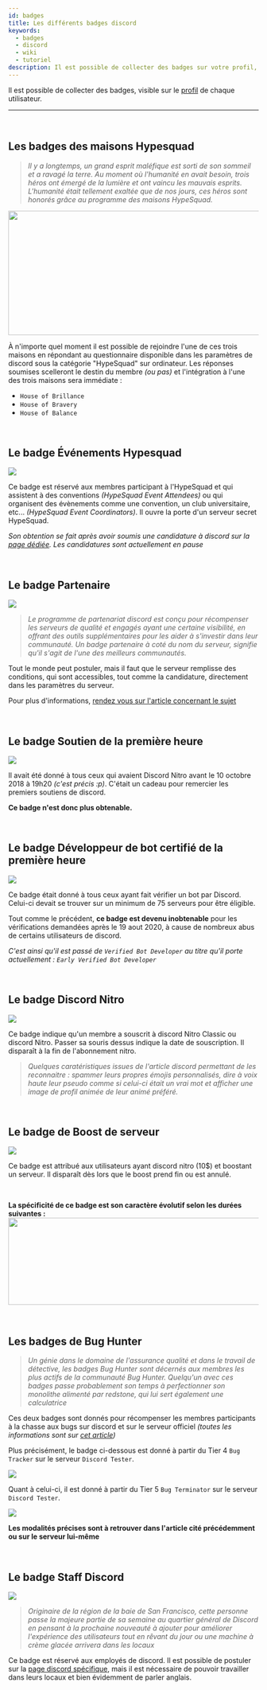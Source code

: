 ```yaml
---
id: badges
title: Les différents badges discord
keywords:
  - badges
  - discord
  - wiki
  - tutoriel
description: Il est possible de collecter des badges sur votre profil, la liste est disponible ci dessous. Le niveau d'obtention de chacun n'est pas le même, et certains demandent un grand dévouement !
---
```

Il est possible de collecter des badges, visible sur le [profil](https://discord.fr/wiki/parametres-compte/personnalisation-compte/profil/) de chaque utilisateur.

*********************
<br />

## Les badges des maisons Hypesquad <img src= "https://i.discord.fr/N5s.png" width="17" height="17" /> <img src= "https://i.discord.fr/ig0.png" width="17" height="17" /> <img src= "https://i.discord.fr/bVC.png" width="17" height="17" />
> *Il y a longtemps, un grand esprit maléfique est sorti de son sommeil et a ravagé la terre. Au moment où l'humanité en avait besoin, trois héros ont émergé de la lumière et ont vaincu les mauvais esprits. L'humanité était tellement exaltée que de nos jours, ces héros sont honorés grâce au programme des maisons HypeSquad.*

<img src="https://i.discord.fr/MIU.png" width="672" height="250" />

À n'importe quel moment il est possible de rejoindre l'une de ces trois maisons en répondant au questionnaire disponible dans les paramètres de discord sous la catégorie "HypeSquad" sur ordinateur.
Les réponses soumises scelleront le destin du membre *(ou pas)* et l'intégration à  l'une des trois maisons sera immédiate : 
- `House of Brillance` <img src= "https://i.discord.fr/bVC.png" width="13" height="13" />
- `House of Bravery`<img src= "https://i.discord.fr/N5s.png" width="13" height="13" /> 
- `House of Balance`<img src= "https://i.discord.fr/ig0.png" width="13" height="13" />


<br />

## Le badge Événements Hypesquad <img src= "https://i.discord.fr/CS2.png" width="20" height="17" />
<img src="https://i.discord.fr/Tps.png" />

Ce badge est réservé aux membres participant à l'HypeSquad et qui assistent à des conventions *(HypeSquad Event Attendees)* ou qui organisent des évènements comme une convention, un club universitaire, etc... *(HypeSquad Event Coordinators)*. Il ouvre la porte d'un serveur secret HypeSquad.

*Son obtention se fait après avoir soumis une candidature à discord sur la [page dédiée](https://discord.com/hypesquad). Les candidatures sont actuellement en pause*
   

<br />

## Le badge Partenaire <img src= "https://i.discord.fr/5nB.png" width="17" height="17" />
<img src="https://i.discord.fr/jIZ.png" />

> *Le programme de partenariat discord est conçu pour récompenser les serveurs de qualité et engagés ayant une certaine visibilité, en offrant des outils supplémentaires pour les aider à s'investir dans leur communauté. Un badge partenaire à coté du nom du serveur, signifie qu'il s'agit de l'une des meilleurs communautés.*

Tout le monde peut postuler, mais il faut que le serveur remplisse des conditions, qui sont accessibles, tout comme la candidature, directement dans les paramètres du serveur. 

Pour plus d'informations, [rendez vous sur l'article concernant le sujet](https://discord.fr/wiki/)


<br />

## Le badge Soutien de la première heure <img src= "https://i.discord.fr/6Fe.png" width="20" height="17" />
<img src="https://i.discord.fr/YJs.png" />

Il avait été donné à tous ceux qui avaient Discord Nitro avant le 10 octobre 2018 à 19h20 *(c'est précis :p)*. C'était un cadeau pour remercier les premiers soutiens de discord.

**Ce badge n'est donc plus obtenable.**


<br />

## Le badge Développeur de bot certifié de la première heure <img src= "https://i.discord.fr/Vov.png" width="17" height="17" />
<img src="https://i.discord.fr/hAe.png" />

Ce badge était donné à tous ceux ayant fait vérifier un bot par Discord. Celui-ci devait se trouver sur un minimum de 75 serveurs pour être éligible.

Tout comme le précédent, **ce badge est devenu inobtenable** pour les vérifications demandées après le 19 aout 2020, à cause de nombreux abus de certains utilisateurs de discord.

*C'est ainsi qu'il est passé de `Verified Bot Developer` au titre qu'il porte actuellement : `Early Verified Bot Developer`*


<br />

## Le badge Discord Nitro <img src= "https://i.discord.fr/ptM.png" width="23" height="17" />
<img src="https://i.discord.fr/gbB.png" />

Ce badge indique qu'un membre a souscrit à discord Nitro Classic ou discord Nitro. Passer sa souris dessus indique la date de souscription. Il disparaît à la fin de l'abonnement nitro.

> *Quelques caratéristiques issues de l'article discord permettant de les reconnaitre : spammer leurs propres émojis personnalisés, dire à voix haute leur pseudo comme si celui-ci était un vrai mot et afficher une image de profil animée de leur animé préféré.*

<br />

## Le badge de Boost de serveur <img src= "https://i.discord.fr/1cU.png" width="17" height="17" />
<img src="https://i.discord.fr/zSo.png" />

Ce badge est attribué aux utilisateurs ayant discord nitro (10$) et boostant un serveur. Il disparaît dès lors que le boost prend fin ou est annulé.

<br />

**La spécificité de ce badge est son caractère évolutif selon les durées suivantes :**
<img src="https://i.discord.fr/jZ6.png" width="700" height="175" />

<br />

## Les badges de Bug Hunter <img src= "https://i.discord.fr/Ye7.png" width="17" height="17" /> <img src= "https://i.discord.fr/2F7.png" width="17" height="17" />
> *Un génie dans le domaine de l'assurance qualité et dans le travail de détective, les badges Bug Hunter sont décernés aux membres les plus actifs de la communauté Bug Hunter. Quelqu'un avec ces badges passe probablement son temps à perfectionner son monolithe alimenté par redstone, qui lui sert également une calculatrice*

Ces deux badges sont donnés pour récompenser les membres participants à la chasse aux bugs sur discord et sur le serveur officiel *(toutes les informations sont sur [cet article](https://discord.fr/wiki/programmes-communautaires/testeurs/discord-testers/))*

Plus précisément, le badge ci-dessous est donné à partir du Tier 4 `Bug Tracker` sur le serveur `Discord Tester`.

<img src="https://i.discord.fr/74v.png" /> 

Quant à celui-ci, il est donné à partir du Tier 5 `Bug Terminator` sur le serveur `Discord Tester`.

<img src="https://i.discord.fr/e8i.png" />

**Les modalités précises sont à retrouver dans l'article cité précédemment ou sur le serveur lui-même**

<br />

## Le badge Staff Discord <img src= "https://i.discord.fr/BbZ.png" width="17" height="17" />
<img src="https://i.discord.fr/wcg.png" />

> *Originaire de la région de la baie de San Francisco, cette personne passe la majeure partie de sa semaine au quartier général de Discord en pensant à la prochaine nouveauté à ajouter pour améliorer l'expérience des utilisateurs tout en rêvant du jour ou une machine à crème glacée arrivera dans les locaux*

Ce badge est réservé aux employés de discord. Il est possible de postuler sur la [page discord spécifique](https://discord.com/jobs), mais il est nécessaire de pouvoir travailler dans leurs locaux et bien évidemment de parler anglais.
